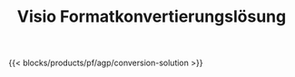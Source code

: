 ﻿---
title: Visio Formatkonvertierungslösung 
weight: 7730
url: /de/conversion
limit: 
description: APIs und kostenlose Apps zum Konvertieren von VSDX-, VSX-, VTX-, VDX-, VSSX-, VSTX-, VSDM-, VSSM- und VSTM-Dateiformaten
---
{{< blocks/products/pf/agp/conversion-solution >}} 